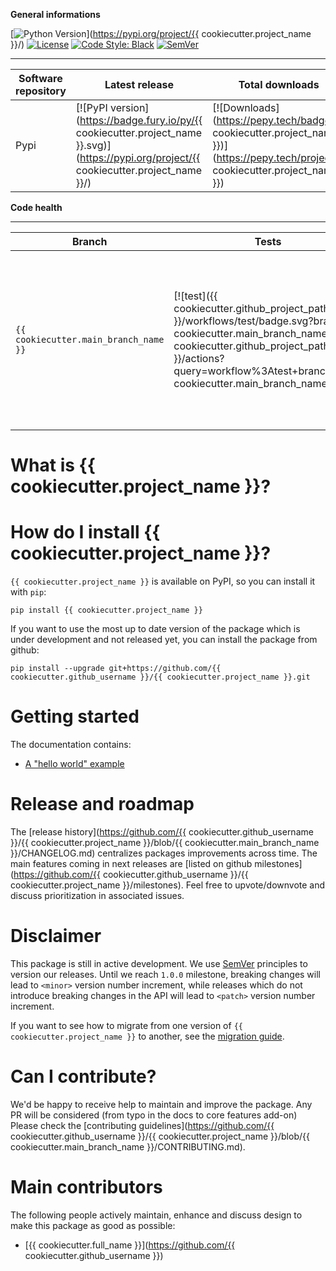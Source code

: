 **General informations**

[![Python Version](https://img.shields.io/badge/python-3.6%20%7C%203.7%20%7C%203.8-blue.svg)](https://pypi.org/project/{{ cookiecutter.project_name }}/) [![License](https://img.shields.io/badge/license-Apache%202.0-blue.svg)](https://opensource.org/licenses/Apache-2.0) [![Code Style: Black](https://img.shields.io/badge/code%20style-black-black.svg)](https://github.com/ambv/black)
[![SemVer](https://img.shields.io/badge/semver-2.0.0-green)](https://semver.org/)

----------------------------------------------------------
| Software repository | Latest release                                                                                                                             | Total downloads                                                                                                                    |
| ------------------- | ------------------------------------------------------------------------------------------------------------------------------------------ | ---------------------------------------------------------------------------------------------------------------------------------- |
| Pypi                | [![PyPI version](https://badge.fury.io/py/{{ cookiecutter.project_name }}.svg)](https://pypi.org/project/{{ cookiecutter.project_name }}/) | [![Downloads](https://pepy.tech/badge/{{ cookiecutter.project_name }})](https://pepy.tech/project/{{ cookiecutter.project_name }}) |

**Code health**

----------------------------------------------------------
| Branch                                | Tests                                                                                                                                                                                                                                    | Coverage                                                                                                                                                                                                                                                                                               | Links                                                                                                                                                                                                                                                                                                                                                 | Documentation                                                                                                                                                                 | Deployment                                                                                                                                                                                                                                                                                                                                      | Activity                                                                                                                                                                                                                                                                     |
| ------------------------------------- | ---------------------------------------------------------------------------------------------------------------------------------------------------------------------------------------------------------------------------------------- | ------------------------------------------------------------------------------------------------------------------------------------------------------------------------------------------------------------------------------------------------------------------------------------------------------ | ----------------------------------------------------------------------------------------------------------------------------------------------------------------------------------------------------------------------------------------------------------------------------------------------------------------------------------------------------- | ----------------------------------------------------------------------------------------------------------------------------------------------------------------------------- | ----------------------------------------------------------------------------------------------------------------------------------------------------------------------------------------------------------------------------------------------------------------------------------------------------------------------------------------------- | ---------------------------------------------------------------------------------------------------------------------------------------------------------------------------------------------------------------------------------------------------------------------------- |
| `{{ cookiecutter.main_branch_name }}` | [![test]({{ cookiecutter.github_project_path }}/workflows/test/badge.svg?branch={{ cookiecutter.main_branch_name }})]({{ cookiecutter.github_project_path }}/actions?query=workflow%3Atest+branch%3A{{ cookiecutter.main_branch_name }}) | [![codecov](https://codecov.io/gh/{{ cookiecutter.github_username }}/{{ cookiecutter.project_name }}/branch/{{ cookiecutter.main_branch_name }}/graph/badge.svg)](https://codecov.io/gh/{{ cookiecutter.github_username }}/{{ cookiecutter.project_name }}/branch/{{ cookiecutter.main_branch_name }}) | [![links](https://github.com/{{ cookiecutter.github_username }}/{{ cookiecutter.project_name }}/workflows/check-links/badge.svg?branch={{ cookiecutter.main_branch_name }})](https://github.com/{{ cookiecutter.github_username }}/{{ cookiecutter.project_name }}/actions?query=workflow%3Acheck-links+branch%3A{{ cookiecutter.main_branch_name }}) | [![Documentation](https://readthedocs.org/projects/{{ cookiecutter.project_name }}/badge/?version=stable)](https://{{ cookiecutter.project_name }}.readthedocs.io/en/stable/) | [![publish](https://github.com/{{ cookiecutter.github_username }}/{{ cookiecutter.project_name }}/workflows/publish/badge.svg?branch={{ cookiecutter.main_branch_name }})](https://github.com/{{ cookiecutter.github_username }}/{{ cookiecutter.project_name }}/actions?query=branch%3A{{ cookiecutter.main_branch_name }}+workflow%3Apublish) | [![commit](https://img.shields.io/github/commits-since/{{ cookiecutter.github_username }}/{{ cookiecutter.project_name }}/0.1.0)](https://github.com/{{ cookiecutter.github_username }}/{{ cookiecutter.project_name }}/compare/0.1.0...{{ cookiecutter.main_branch_name }}) |

# What is {{ cookiecutter.project_name }}?


# How do I install {{ cookiecutter.project_name }}?


``{{ cookiecutter.project_name }}`` is available on PyPI, so you can install it with ``pip``:

```console
pip install {{ cookiecutter.project_name }}
```

If you want to use the most up to date version of the package which is under development and not released yet, you can install the package from github:

```console
pip install --upgrade git+https://github.com/{{ cookiecutter.github_username }}/{{ cookiecutter.project_name }}.git
```


# Getting started

The documentation contains:

- [A  "hello world" example]()

# Release and roadmap

The [release history](https://github.com/{{ cookiecutter.github_username }}/{{ cookiecutter.project_name }}/blob/{{ cookiecutter.main_branch_name }}/CHANGELOG.md) centralizes packages improvements across time. The main features coming in next releases are [listed on github milestones](https://github.com/{{ cookiecutter.github_username }}/{{ cookiecutter.project_name }}/milestones). Feel free to upvote/downvote and discuss prioritization in associated issues.

# Disclaimer

This package is still in active development. We use [SemVer](https://semver.org/) principles to version our releases. Until we reach `1.0.0` milestone, breaking changes will lead to `<minor>` version number increment, while releases which do not introduce breaking changes in the API will lead to `<patch>` version number increment.

If you want to see how to migrate from one version of `{{ cookiecutter.project_name }}` to another, see the [migration guide](../docs/migration_guide.md).

# Can I contribute?

We'd be happy to receive help to maintain and improve the package. Any PR will be considered (from typo in the docs to core features add-on) Please check the [contributing guidelines](https://github.com/{{ cookiecutter.github_username }}/{{ cookiecutter.project_name }}/blob/{{ cookiecutter.main_branch_name }}/CONTRIBUTING.md).

# Main contributors

The following people actively maintain, enhance and discuss design to make this package as good as possible:

- [{{ cookiecutter.full_name }}](https://github.com/{{ cookiecutter.github_username }})
